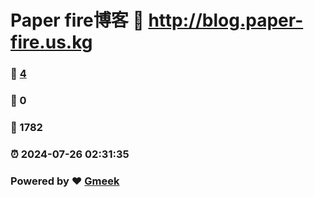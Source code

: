 # Paper fire博客 :link: http://blog.paper-fire.us.kg 
### :page_facing_up: [4](http://blog.paper-fire.us.kg/tag.html) 
### :speech_balloon: 0 
### :hibiscus: 1782 
### :alarm_clock: 2024-07-26 02:31:35 
### Powered by :heart: [Gmeek](https://github.com/Meekdai/Gmeek)
